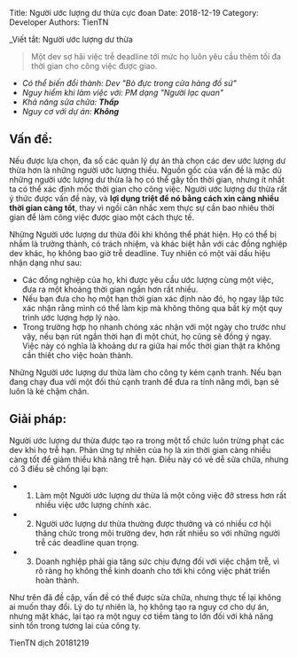 Title: Người ước lượng dư thừa cực đoan 
Date: 2018-12-19
Category: Developer
Authors: TienTN

_Viết tắt: Người ước lượng dư thừa
> Một dev sợ hãi việc trễ deadline tới mức họ luôn yêu cầu thêm tối đa thời gian cho công việc được giao.

* _Có thể biến đổi thành: Dev "Bò đực trong cửa hàng đồ sứ"_
* _Nguy hiểm khi làm việc với: PM dạng "Người lạc quan"_
* _Khả năng sửa chữa: **Thấp**_
* _Nguy cơ với dự án: **Không**_

## Vấn đề:

Nếu được lựa chọn, đa số các quản lý dự án thà chọn các dev ước lượng dư thừa hơn là những người ước lượng thiếu. Nguồn gốc của vấn đề là mặc dù những người ước lượng dư thừa là họ có thể gây tốn thời gian, nhưng ít nhất ta có thể xác định mốc thời gian cho công việc. Người ước lượng dư thừa rất ý thức được vấn đề này, và **lợi dụng triệt để nó bằng cách xin càng nhiều thời gian càng tốt**, thay vì ngồi cân nhắc xem thực sự cần bao nhiêu thời gian để làm công việc được giao một cách thực tế.

Những Người ước lượng dư thừa đôi khi không thể phát hiện. Họ có thể bị nhầm là trưởng thành, có trách nhiệm, và khác biệt hẳn với các đồng nghiệp dev khác, họ không bao giờ trễ deadline. Tuy nhiên có một vài dấu hiệu nhận dạng như sau:

* Các đồng nghiệp của họ, khi được yêu cầu ước lượng cùng một việc, đưa ra một khoảng thời gian ngắn hơn rất nhiều.
* Nếu bạn đưa cho họ một hạn thời gian xác định nào đó, họ ngay lập tức xác nhận rằng mình có thể làm kịp mà không thông qua bất kỳ một quy trình ước lượng hợp lý nào.
* Trong trường hợp họ nhanh chóng xác nhận với một ngày cho trước như vậy, nếu bạn rút ngắn thời hạn đi một chút, họ cũng sẽ đồng ý ngay. Việc này có nghĩa là khoảng dư ra giữa hai mốc thời gian thật ra không cần thiết cho việc hoàn thành.

Những Người ước lượng dư thừa làm cho công ty kém cạnh tranh. Nếu bạn đang chạy đua với một đối thủ cạnh tranh để đưa ra tính năng mới, bạn sẽ luôn là kẻ chậm chân.

## Giải pháp:

Người ước lượng dư thừa được tạo ra trong một tổ chức luôn trừng phạt các dev khi họ trễ hạn. Phản ứng tự nhiên của họ là xin thời gian càng nhiều càng tốt để giảm thiểu khả năng trễ hạn. Điều này có vẻ dễ sửa chữa, nhưng có 3 điều sẽ chống lại bạn:

* 1. Làm một Người ước lượng dư thừa là một công việc đỡ stress hơn rất nhiều việc ước lượng chính xác.
* 2. Người ước lượng dư thừa thường được thưởng và có nhiều cơ hội thăng chức trong môi trường dev, hơn rất nhiều so với những người  trễ các deadline quan trọng.
* 3. Doanh nghiệp phải gia tăng sức chịu đựng đối với việc chậm trễ, vì rõ ràng họ không thể kinh doanh cho tới khi công việc phát triển hoàn thành.

Như trên đã đề cập, vấn đề có thể được sửa chữa, nhưng thực tế lại không ai muốn thay đổi. Lý do tự nhiên là, họ không tạo ra nguy cơ cho dự án, nhưng mặt khác, lại tạo ra một nguy cơ tiềm tàng to lớn đối với khả năng sinh tồn trong tương lai của công ty.

TienTN dịch 20181219
